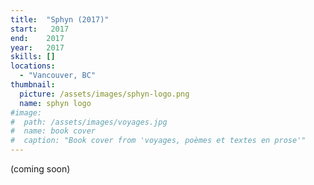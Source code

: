 ```yaml
---
title:  "Sphyn (2017)"
start:   2017
end:    2017
year:   2017
skills: []
locations:
  - "Vancouver, BC"
thumbnail:
  picture: /assets/images/sphyn-logo.png
  name: sphyn logo
#image:
#  path: /assets/images/voyages.jpg
#  name: book cover
#  caption: "Book cover from 'voyages, poèmes et textes en prose'"
---
```

(coming soon)